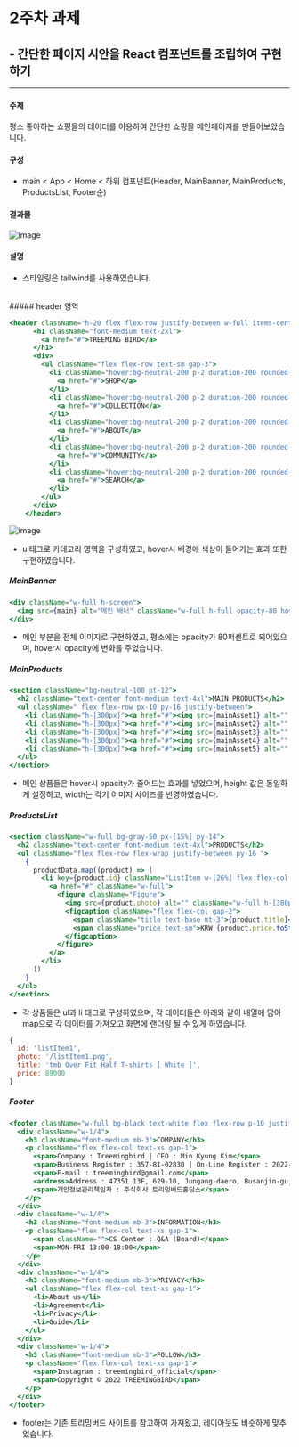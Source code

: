 # 2주차 과제
## - 간단한 페이지 시안을 React 컴포넌트를 조립하여 구현하기

---

#### 주제

평소 좋아하는 쇼핑몰의 데이터를 이용하여 간단한 쇼핑몰 메인페이지를 만들어보았습니다.

#### 구성

 - main < App < Home < 하위 컴포넌트(Header, MainBanner, MainProducts, ProductsList, Footer순)

#### 결과물

![image](https://github.com/Sirori/learn-react/assets/116864776/6cb28a45-0a45-4b2e-b510-7aa5fc00c0b4)


#### 설명
- 스타일링은 tailwind를 사용하였습니다.
<br>
##### header 영역

```jsx
<header className="h-20 flex flex-row justify-between w-full items-center px-5">
      <h1 className="font-medium text-2xl">
        <a href="#">TREEMING BIRD</a>
      </h1>
      <div>
        <ul className="flex flex-row text-sm gap-3">
          <li className="hover:bg-neutral-200 p-2 duration-200 rounded-md">
            <a href="#">SHOP</a>
          </li>
          <li className="hover:bg-neutral-200 p-2 duration-200 rounded-md">
            <a href="#">COLLECTION</a>
          </li>
          <li className="hover:bg-neutral-200 p-2 duration-200 rounded-md">
            <a href="#">ABOUT</a>
          </li>
          <li className="hover:bg-neutral-200 p-2 duration-200 rounded-md">
            <a href="#">COMMUNITY</a>
          </li>
          <li className="hover:bg-neutral-200 p-2 duration-200 rounded-md">
            <a href="#">SEARCH</a>
          </li>
        </ul>
      </div>
    </header>
```

![image](https://github.com/Sirori/learn-react/assets/116864776/0fd93e6d-5e28-46a5-a03d-19e8f2f740fb)
- ul태그로 카테고리 영역을 구성하였고, hover시 배경에 색상이 들어가는 효과 또한 구현하였습니다.

##### MainBanner
```jsx
<div className="w-full h-screen">
  <img src={main} alt="메인 배너" className="w-full h-full opacity-80 hover:opacity-100 transition-all duration-300"  />
</div>
```

- 메인 부분을 전체 이미지로 구현하였고, 평소에는 opacity가 80퍼센트로 되어있으며, hover시 opacity에 변화를 주었습니다.

##### MainProducts
```jsx
<section className="bg-neutral-100 pt-12">
  <h2 className="text-center font-medium text-4xl">MAIN PRODUCTS</h2>
  <ul className=" flex flex-row px-10 py-16 justify-between">
    <li className="h-[300px]"><a href="#"><img src={mainAsset1} alt="" className="h-full hover:opacity-80 duration-150" /></a></li>
    <li className="h-[300px]"><a href="#"><img src={mainAsset2} alt="" className="h-full hover:opacity-80 duration-150" /></a></li>
    <li className="h-[300px]"><a href="#"><img src={mainAsset3} alt="" className="h-full hover:opacity-80 duration-150" /></a></li>
    <li className="h-[300px]"><a href="#"><img src={mainAsset4} alt="" className="h-full hover:opacity-80 duration-150" /></a></li>
    <li className="h-[300px]"><a href="#"><img src={mainAsset5} alt="" className="h-full hover:opacity-80 duration-150" /></a></li>
  </ul>
</section>
```

- 메인 상품들은 hover시 opacity가 줄어드는 효과를 넣었으며, height 값은 동일하게 설정하고, width는 각기 이미지 사이즈를 반영하였습니다.

##### ProductsList
```jsx
<section className="w-full bg-gray-50 px-[15%] py-14">
  <h2 className="text-center font-medium text-4xl">PRODUCTS</h2>
  <ul className="flex flex-row flex-wrap justify-between py-16 ">
    {
      productData.map((product) => (
        <li key={product.id} className="ListItem w-[26%] flex flex-col justify-between mb-8">
          <a href="#" className="w-full">
            <figure className="Figure">
              <img src={product.photo} alt="" className="w-full h-[380px]" />
              <figcaption className="flex flex-col gap-2">
                <span className="title text-base mt-3">{product.title}</span>
                <span className="price text-sm">KRW {product.price.toString().replace(/(\d)(?=(\d{3})+(?!\d))/g, '$1,')}</span>
              </figcaption>
            </figure>
          </a>
        </li>
      ))
    }
  </ul>
</section>
```
- 각 상품들은 ul과 li 태그로 구성하였으며, 각 데이터들은 아래와 같이 배열에 담아 map으로 각 데이터를 가져오고 화면에 랜더링 될 수 있게 하였습니다.
```jsx
{
  id: 'listItem1',
  photo: '/listItem1.png',
  title: 'tmb Over Fit Half T-shirts [ White ]',
  price: 89000
}
```

##### Footer
```jsx
<footer className="w-full bg-black text-white flex flex-row p-10 justify-between text-center">
  <div className="w-1/4">
    <h3 className="font-medium mb-3">COMPANY</h3>
    <p className="flex flex-col text-xs gap-1">
      <span>Company : Treemingbird | CEO : Min Kyung Kim</span>
      <span>Business Register : 357-81-02830 | On-Line Register : 2022-부산부산진-930</span>
      <span>E-mail : treemingbird@gmail.com</span>
      <address>Address : 47351 13F, 629-10, Jungang-daero, Busanjin-gu, Busan, Republic of Korea</address>
      <span>개인정보관리책임자 : 주식회사 트리밍버드홀딩스</span>
    </p>
  </div>
  <div className="w-1/4">
    <h3 className="font-medium mb-3">INFORMATION</h3>
    <p className="flex flex-col text-xs gap-1">
      <span className="">CS Center : Q&A (Board)</span>
      <span>MON-FRI 13:00-18:00</span>
    </p>
  </div>
  <div className="w-1/4">
    <h3 className="font-medium mb-3">PRIVACY</h3>
    <ul className="flex flex-col text-xs gap-1">
      <li>About us</li>
      <li>Agreement</li>
      <li>Privacy</li>
      <li>Guide</li>
    </ul>
  </div>
  <div className="w-1/4">
    <h3 className="font-medium mb-3">FOLLOW</h3>
    <p className="flex flex-col text-xs gap-1">
      <span>Instagram : treemingbird_official</span>
      <span>Copyright © 2022 TREEMINGBIRD</span>
    </p>
  </div>
</footer>
```
- footer는 기존 트리밍버드 사이트를 참고하여 가져왔고, 레이아웃도 비슷하게 맞추었습니다.